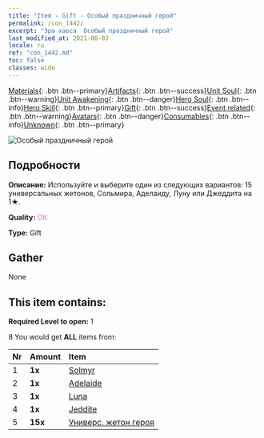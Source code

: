 ```yaml
---
title: "Item - Gift - Особый праздничный герой"
permalink: /con_1442/
excerpt: "Эра хаоса  Особый праздничный герой"
last_modified_at: 2021-06-03
locale: ru
ref: "con_1442.md"
toc: false
classes: wide
---
```

 [Materials](/ItemsRU/){: .btn .btn--primary}[Artifacts](/ItemsRU/Artifacts/){: .btn .btn--success}[Unit Soul](/ItemsRU/UnitSoul/){: .btn .btn--warning}[Unit Awakening](/ItemsRU/UnitAwakening/){: .btn .btn--danger}[Hero Soul](/ItemsRU/HeroSoul/){: .btn .btn--info}[Hero Skill](/ItemsRU/HeroSkill/){: .btn .btn--primary}[Gift](/ItemsRU/Gift/){: .btn .btn--success}[Event related](/ItemsRU/Events/){: .btn .btn--warning}[Avatars](/ItemsRU/Avatars/){: .btn .btn--danger}[Consumables](/ItemsRU/Consumables/){: .btn .btn--info}[Unknown](/ItemsRU/Unknown/){: .btn .btn--primary}

 ![Особый праздничный герой](/images/t/i_907056.png)

## Подробности
 **Описание:** Используйте и выберите один из следующих вариантов: 15 универсальных жетонов, Сольмира, Аделаиду, Луну или Джеддита на 1★.

 **Quality:** <span style="color: #DA70D6">OK</span>

 **Type:** Gift

## Gather

  None

## This item contains:

 **Required Level to open:** 1

 8 You would get **ALL** items  from:

  | Nr | Amount |     Item    |
  |:---|:-------|:------------|
  | 1 |  **1x** | [Solmyr](/heroes/Сольмир/) |  | 
  | 2 |  **1x** | [Adelaide](/heroes/Аделаида/) |  | 
  | 3 |  **1x** | [Luna](/heroes/Луна/) |  | 
  | 4 |  **1x** | [Jeddite](/heroes/Джеддит/) |  | 
  | 5 |  **15x** | [Универс. жетон героя](/ItemsRU/her_358/) |  | 
